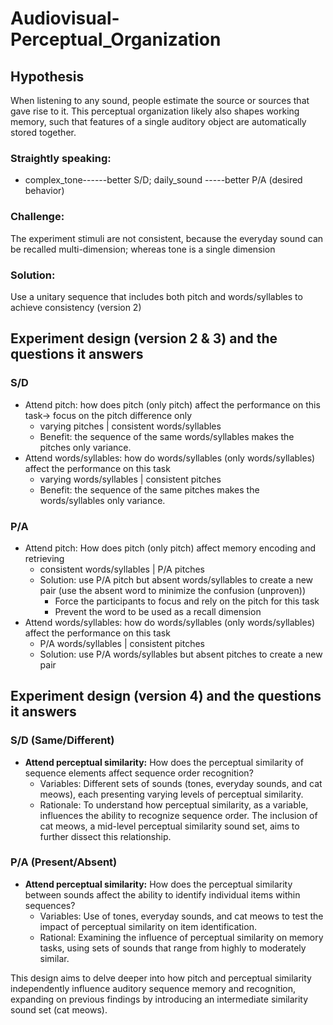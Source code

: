 # Audiovisual-Perceptual_Organization

## Hypothesis
When listening to any sound, people estimate the source or sources that gave rise to it. This perceptual organization likely also shapes working memory, such that features of a single auditory object are automatically stored together. 

### Straightly speaking: 
- complex_tone------better S/D;  daily_sound -----better P/A (desired behavior)

### Challenge: 
The experiment stimuli are not consistent, because the everyday sound can be recalled multi-dimension; whereas tone is a single dimension

### Solution: 
Use a unitary sequence that includes both pitch and words/syllables to achieve consistency (version 2)

## Experiment design (version 2 & 3) and the questions it answers 

### S/D 
- Attend pitch: how does pitch (only pitch) affect the performance on this task-> focus on the pitch difference only
    - varying pitches | consistent words/syllables
    - Benefit: the sequence of the same words/syllables makes the pitches only variance.
- Attend words/syllables: how do words/syllables (only words/syllables) affect the performance on this task
    - varying words/syllables | consistent pitches
    - Benefit: the sequence of the same pitches makes the words/syllables only variance.

### P/A
- Attend pitch: How does pitch (only pitch) affect memory encoding and retrieving 
    - consistent words/syllables | P/A pitches
    - Solution: use P/A pitch but absent words/syllables to create a new pair (use the absent word to minimize the confusion (unproven))
        - Force the participants to focus and rely on the pitch for this task
        - Prevent the word to be used as a recall dimension
- Attend words/syllables: how do words/syllables (only words/syllables) affect the performance on this task
    - P/A words/syllables | consistent pitches
    - Solution: use P/A words/syllables but absent pitches to create a new pair 

## Experiment design (version 4) and the questions it answers

### S/D (Same/Different)
- **Attend perceptual similarity:** How does the perceptual similarity of sequence elements affect sequence order recognition?
    - Variables: Different sets of sounds (tones, everyday sounds, and cat meows), each presenting varying levels of perceptual similarity.
    - Rationale: To understand how perceptual similarity, as a variable, influences the ability to recognize sequence order. The inclusion of cat meows, a mid-level perceptual similarity sound set, aims to further dissect this relationship.


### P/A (Present/Absent)
- **Attend perceptual similarity:** How does the perceptual similarity between sounds affect the ability to identify individual items within sequences?
    - Variables: Use of tones, everyday sounds, and cat meows to test the impact of perceptual similarity on item identification.
    - Rational: Examining the influence of perceptual similarity on memory tasks, using sets of sounds that range from highly to moderately similar.

This design aims to delve deeper into how pitch and perceptual similarity independently influence auditory sequence memory and recognition, expanding on previous findings by introducing an intermediate similarity sound set (cat meows).
